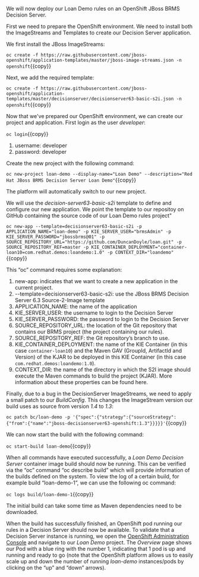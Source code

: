 We will now deploy our Loan Demo rules on an OpenShift JBoss BRMS Decision Server.

First we need to prepare the OpenShift environment. We need to install both the ImageStreams and Templates to create our Decision Server application.

We first install the JBoss ImageStreams:

`oc create -f https://raw.githubusercontent.com/jboss-openshift/application-templates/master/jboss-image-streams.json -n openshift`{{copy}}

Next, we add the required template:

`oc create -f https://raw.githubusercontent.com/jboss-openshift/application-templates/master/decisionserver/decisionserver63-basic-s2i.json -n openshift`{{copy}}

Now that we've prepared our OpenShift environment, we can create our project and application. First login as the user *developer*:

`oc login`{{copy}}

1. username: developer
2. password: developer

Create the new project with the following command:

`oc new-project loan-demo --display-name="Loan Demo" --description="Red Hat JBoss BRMS Decision Server Loan Demo"`{{copy}}

The platform will automatically switch to our new project.

We will use the *decision-server63-basic-s2i* template to define and configure our new application. We point the template to our repositoy on GitHub containing the source code of our Loan Demo rules project"

`oc new-app --template=decisionserver63-basic-s2i -p APPLICATION_NAME="loan-demo" -p KIE_SERVER_USER="brmsAdmin" -p KIE_SERVER_PASSWORD="jbossbrms@01" -p SOURCE_REPOSITORY_URL="https://github.com/DuncanDoyle/loan.git" -p SOURCE_REPOSITORY_REF=master -p KIE_CONTAINER_DEPLOYMENT="container-loan10=com.redhat.demos:loandemo:1.0" -p CONTEXT_DIR="loandemo"`{{copy}}

This “oc” command requires some explanation:

1. new-app: indicates that we want to create a new application in the current project.
2. --template=decisionserver63-basic-s2i: use the JBoss BRMS Decision Server 6.3 Source-2-Image template
3. APPLICATION_NAME: the name of the application
4. KIE_SERVER_USER: the username to login to the Decision Server
5. KIE_SERVER_PASSWORD: the password to login to the Decision Server
6. SOURCE_REPOSITORY_URL: the location of the Git repository that contains our BRMS project (the project containing our rules).
7. SOURCE_REPOSITORY_REF: the Git repository’s branch to use.
8. KIE_CONTAINER_DEPLOYMENT: the name of the KIE Container (in this case `container-loan10`) and the Maven GAV (GroupId, ArtifactId and Version) of the KJAR to be deployed in this KIE Container (in this case `com.redhat.demos:loandemo:1.0`).
9. CONTEXT_DIR: the name of the directory in which the S2I image should execute the Maven commands to build the project (KJAR).
More information about these properties can be found here.

Finally, due to a bug in the DecisionServer ImageStreams, we need to apply a small patch to our *BuildConfig*. This changes the ImageStream version our build uses as source from version *1.4* to *1.3*:

`oc patch bc/loan-demo -p '{"spec":{"strategy":{"sourceStrategy":{"from":{"name":"jboss-decisionserver63-openshift:1.3"}}}}}'`{{copy}}

We can now start the build with the following command:

`oc start-build loan-demo`{{copy}}

When all commands have executed successfully, a *Loan Demo Decision Server* container image build should now be running. This can be verified via the “oc” command “oc describe build” which will provide information of the builds defined on the system. To view the log of a certain build, for example build “loan-demo-1”, we can use the following oc command:

`oc logs build/loan-demo-1`{{copy}}

The initial build can take some time as Maven dependencies need to be downloaded.

When the build has successfully finished, an OpenShift pod running our rules in a Decision Server should now be available. To validate that a Decision Server instance is running, we open the [OpenShift Administration Console](https://[[HOST_SUBDOMAIN]]-8443-[[KATACODA_HOST]].environments.katacoda.com) and navigate to our *Loan Demo* project. The *Overview* page shows our Pod with a blue ring with the number 1, indicating that 1 pod is up and running and ready to go (note that the OpenShift platform allows us to easily scale up and down the number of running *loan-demo* instances/pods by clicking on the “up” and “down” arrows).
